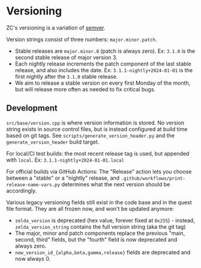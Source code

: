# Versioning

ZC's versioning is a variation of [semver](https://semver.org/).

Version strings consist of three numbers: `major.minor.patch`.

* Stable releases are `major.minor.0` (patch is always zero). Ex: `3.1.0` is the second stable release of major version 3.
* Each nightly release increments the patch component of the last stable release, and also includes the date. Ex: `3.1.1-nightly+2024-01-01` is the first nightly after the `3.1.0` stable release.
* We aim to release a stable version on every first Monday of the month, but will release more often as needed to fix critical bugs.

## Development

`src/base/version.cpp` is where version information is stored. No version string exists in source control files, but is instead configured at build time based on git tags. See `scripts/generate_version_header.py` and the `generate_version_header` build target.

For local/CI test builds: the most recent release tag is used, but appended with `local`. Ex: `3.1.1-nightly+2024-01-01.local`

For official builds via GitHub Actions: The "Release" action lets you choose between a "stable" or a "nightly" release, and `.github/workflows/print-release-name-vars.py` determines what the next version should be accordingly.

Various legacy versioning fields still exist in the code base and in the quest file format. They are all frozen now, and won't be updated anymore:

* `zelda_version` is deprecated (hex value, forever fixed at `0x255`) - instead, `zelda_version_string` contains the full version string (aka the git tag)
*  The major, minor and patch components replace the previous "main, second, third" fields, but the "fourth" field is now deprecated and always zero.
* `new_version_id_{alpha,beta,gamma,release}` fields are deprecated and now always 0.
